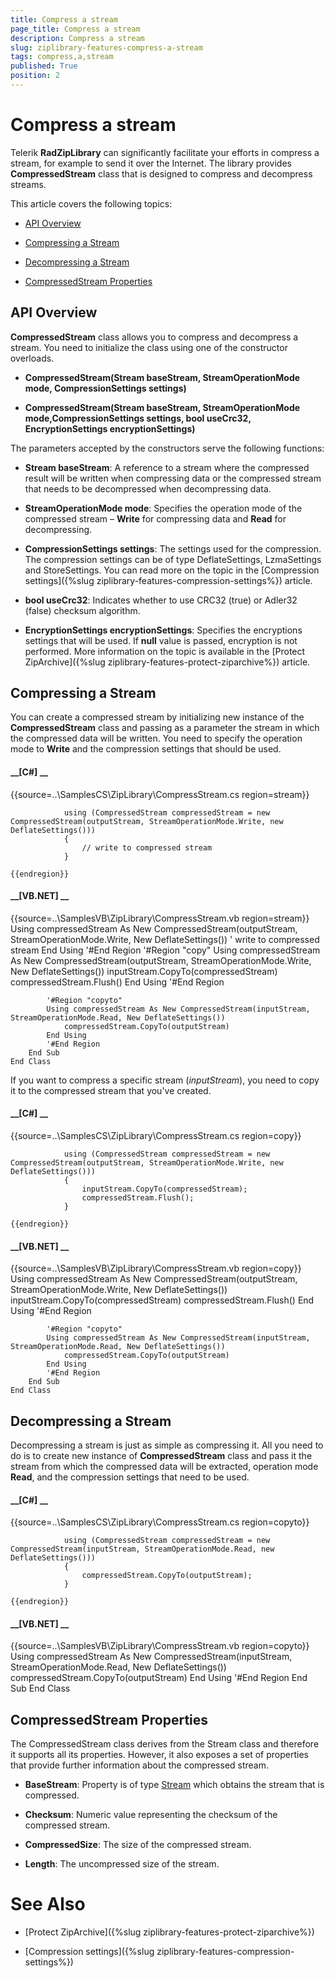 ```yaml
---
title: Compress a stream
page_title: Compress a stream
description: Compress a stream
slug: ziplibrary-features-compress-a-stream
tags: compress,a,stream
published: True
position: 2
---
```


# Compress a stream



Telerik __RadZipLibrary__ can significantly facilitate your efforts in compress a stream, for example to send it over the Internet. 
        The library provides __CompressedStream__ class that is designed to compress and decompress streams.
      

This article covers the following topics:
      

* [API Overview](#api-overview)

* [Compressing a Stream](#compressing-a-stream)

* [Decompressing a Stream](#decompressing-a-stream)

* [CompressedStream Properties](#compressedstream-properties)

## API Overview

__CompressedStream__ class allows you to compress and decompress a stream. You need to initialize the class using one of the 
          constructor overloads.
        

* __CompressedStream(Stream baseStream, StreamOperationMode mode, CompressionSettings settings)__

* __CompressedStream(Stream baseStream, StreamOperationMode mode,CompressionSettings settings, bool useCrc32, EncryptionSettings encryptionSettings)__

The parameters accepted by the constructors serve the following functions:
        

* __Stream baseStream__: A reference to a stream where the compressed result will be written when compressing data or the 
              compressed stream that needs to be decompressed when decompressing data.
            

* __StreamOperationMode mode__: Specifies the operation mode of the compressed stream – __Write__ for 
              compressing data and __Read__ for decompressing.
            

* __CompressionSettings settings__: The settings used for the compression. The compression settings can be of type 
              DeflateSettings, LzmaSettings and StoreSettings. You can read more on the topic in the [Compression settings]({%slug ziplibrary-features-compression-settings%}) article.
            

* __bool useCrc32__: Indicates whether to use CRC32 (true) or Adler32 (false) checksum algorithm.
            

* __EncryptionSettings encryptionSettings__: Specifies the encryptions settings that will be used. 
              If __null__ value is passed, encryption is not performed. More information on the topic is available in 
              the [Protect ZipArchive]({%slug ziplibrary-features-protect-ziparchive%}) article.
            

## Compressing a Stream

You can create a compressed stream by initializing new instance of the __CompressedStream__ class and passing as a
          parameter the stream in which the compressed data will be written. You need to specify the operation mode to __Write__
          and the compression settings that should be used.
        

#### __[C#] __

{{source=..\SamplesCS\ZipLibrary\CompressStream.cs region=stream}}
	            
	            using (CompressedStream compressedStream = new CompressedStream(outputStream, StreamOperationMode.Write, new DeflateSettings()))
	            {
	                // write to compressed stream
	            }
	            
	{{endregion}}



#### __[VB.NET] __

{{source=..\SamplesVB\ZipLibrary\CompressStream.vb region=stream}}
	        Using compressedStream As New CompressedStream(outputStream, StreamOperationMode.Write, New DeflateSettings())
	            ' write to compressed stream
	        End Using
	        '#End Region
	        '#Region "copy"
	        Using compressedStream As New CompressedStream(outputStream, StreamOperationMode.Write, New DeflateSettings())
	            inputStream.CopyTo(compressedStream)
	            compressedStream.Flush()
	        End Using
	        '#End Region
	
	        '#Region "copyto"
	        Using compressedStream As New CompressedStream(inputStream, StreamOperationMode.Read, New DeflateSettings())
	            compressedStream.CopyTo(outputStream)
	        End Using
	        '#End Region
	    End Sub
	End Class



If you want to compress a specific stream (*inputStream*), you need to copy it to the compressed stream that you've created.
        

#### __[C#] __

{{source=..\SamplesCS\ZipLibrary\CompressStream.cs region=copy}}
	            
	            using (CompressedStream compressedStream = new CompressedStream(outputStream, StreamOperationMode.Write, new DeflateSettings()))
	            {
	                inputStream.CopyTo(compressedStream);
	                compressedStream.Flush();
	            }
	                
	{{endregion}}



#### __[VB.NET] __

{{source=..\SamplesVB\ZipLibrary\CompressStream.vb region=copy}}
	        Using compressedStream As New CompressedStream(outputStream, StreamOperationMode.Write, New DeflateSettings())
	            inputStream.CopyTo(compressedStream)
	            compressedStream.Flush()
	        End Using
	        '#End Region
	
	        '#Region "copyto"
	        Using compressedStream As New CompressedStream(inputStream, StreamOperationMode.Read, New DeflateSettings())
	            compressedStream.CopyTo(outputStream)
	        End Using
	        '#End Region
	    End Sub
	End Class



## Decompressing a Stream

Decompressing a stream is just as simple as compressing it. All you need to do is to create new instance of __CompressedStream__ 
          class and pass it the stream from which the compressed data will be extracted, operation mode __Read__, and the compression settings
          that need to be used.
        

#### __[C#] __

{{source=..\SamplesCS\ZipLibrary\CompressStream.cs region=copyto}}
	    
	            using (CompressedStream compressedStream = new CompressedStream(inputStream, StreamOperationMode.Read, new DeflateSettings()))
	            {
	                compressedStream.CopyTo(outputStream);
	            }
	
	{{endregion}}



#### __[VB.NET] __

{{source=..\SamplesVB\ZipLibrary\CompressStream.vb region=copyto}}
	        Using compressedStream As New CompressedStream(inputStream, StreamOperationMode.Read, New DeflateSettings())
	            compressedStream.CopyTo(outputStream)
	        End Using
	        '#End Region
	    End Sub
	End Class



## CompressedStream Properties

The CompressedStream class derives from the Stream class and therefore it supports all its properties. However, it also exposes a set of properties 
          that provide further information about the compressed stream.
        

* __BaseStream__: Property is of type
              [Stream](http://msdn.microsoft.com/en-us/library/system.io.stream(v=vs.110).aspx)
              which obtains the stream that is compressed.
            

* __Checksum__: Numeric value representing the checksum of the compressed stream.
            

* __CompressedSize__: The size of the compressed stream.
            

* __Length__: The uncompressed size of the stream.
            

# See Also

 * [Protect ZipArchive]({%slug ziplibrary-features-protect-ziparchive%})

 * [Compression settings]({%slug ziplibrary-features-compression-settings%})
